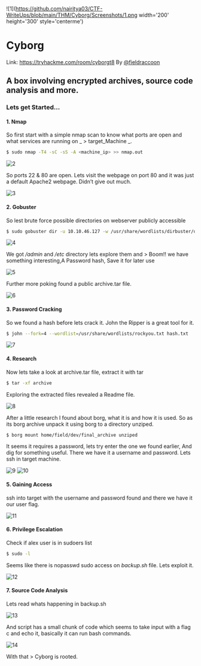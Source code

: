 ![1](https://github.com/nairitya03/CTF-WriteUps/blob/main/THM/Cyborg/Screenshots/1.png width='200' height='300' style='centerme')
# Cyborg
Link: <https://tryhackme.com/room/cyborgt8> 
By [@fieldraccoon](https://twitter.com/fieldraccoon)

A box involving encrypted archives, source code analysis and more.
----------------------------------------------------------
### Lets get Started...

####  1. Nmap
So first start with a simple nmap scan to know what ports are open and what
services are running on _ > target_Machine _.
```bash 
$ sudo nmap -T4 -sC -sS -A <machine_ip> >> nmap.out 
```

![2](https://github.com/nairitya03/CTF-WriteUps/blob/main/THM/Cyborg/Screenshots/2.png)

So ports 22 & 80 are open. Lets visit the webpage on port 80 and it was just a
default Apache2 webpage. Didn’t give out much.

![3](https://github.com/nairitya03/CTF-WriteUps/blob/main/THM/Cyborg/Screenshots/3.png)


#### 2. Gobuster
So lest brute force possible directories on webserver publicly accessible
```bash 
$ sudo gobuster dir -u 10.10.46.127 -w /usr/share/wordlists/dirbuster/directory-list-2.3-small.txt -o dir.out
```

![4](https://github.com/nairitya03/CTF-WriteUps/blob/main/THM/Cyborg/Screenshots/4.png)

We got _/admin_ and _/etc_ directory lets explore them and > Boom!! we have
something interesting,A Password hash, Save it for later use

![5](https://github.com/nairitya03/CTF-WriteUps/blob/main/THM/Cyborg/Screenshots/5.png)

Further more poking found a public archive.tar file.

![6](https://github.com/nairitya03/CTF-WriteUps/blob/main/THM/Cyborg/Screenshots/6.png)


#### 3. Password Cracking
So we found a hash before lets crack it. John the Ripper is a great tool for it.
```bash 
$ john --fork=4 --wordlist=/usr/share/wordlists/rockyou.txt hash.txt
```

![7](https://github.com/nairitya03/CTF-WriteUps/blob/main/THM/Cyborg/Screenshots/7.png)

#### 4. Research
Now lets take a look at archive.tar file, extract it with tar 
```bash 
$ tar -xf archive 
```
Exploring the extracted files revealed a Readme file.

![8](https://github.com/nairitya03/CTF-WriteUps/blob/main/THM/Cyborg/Screenshots/8.png)

After a little research I found about borg, what it is and how it is used.
So as its borg archive unpack it using borg to a directory unziped.
```bash
$ borg mount home/field/dev/final_archive unziped
``` 
It seems it requires a password, lets try enter the one we found earlier, And dig for something useful.
There we have it a username and password. Lets ssh in target machine.

![9](https://github.com/nairitya03/CTF-WriteUps/blob/main/THM/Cyborg/Screenshots/9.png)
![10](https://github.com/nairitya03/CTF-WriteUps/blob/main/THM/Cyborg/Screenshots/10.png)


#### 5. Gaining Access
ssh into target with the username and password found and there we have it
our user flag.

![11](https://github.com/nairitya03/CTF-WriteUps/blob/main/THM/Cyborg/Screenshots/11.png)


#### 6. Privilege Escalation
Check if alex user is in sudoers list 
```bash
$ sudo -l
```
Seems like there is nopasswd sudo access on _backup.sh_ file. Lets exploit it.

![12](https://github.com/nairitya03/CTF-WriteUps/blob/main/THM/Cyborg/Screenshots/12.png)


#### 7. Source Code Analysis
Lets read whats happening in backup.sh

![13](https://github.com/nairitya03/CTF-WriteUps/blob/main/THM/Cyborg/Screenshots/13.png)

And script has a small chunk of code which seems to take input with a flag c
and echo it, basically it can run bash commands.

![14](https://github.com/nairitya03/CTF-WriteUps/blob/main/THM/Cyborg/Screenshots/14.png)

With that > Cyborg is rooted.
